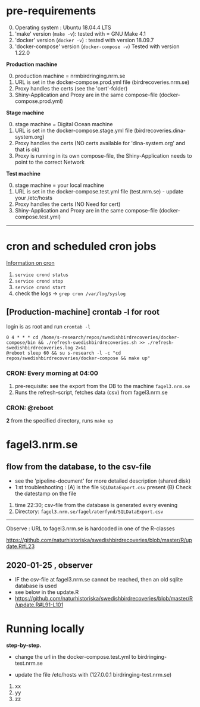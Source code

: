 # pre-requirements

0. Operating system : Ubuntu 18.04.4 LTS
1. 'make' version (`make -v`): tested with = GNU Make 4.1
2. 'docker' version (`docker -v`) : tested with version 18.09.7
3. 'docker-compose' version (`docker-compose -v`) Tested with version 1.22.0

  
**Production machine**
  
0. production machine = nrmbirdringing.nrm.se  
1. URL is set in the docker-compose.prod.yml file (birdrecoveries.nrm.se)
2. Proxy handles the certs (see the 'cert'-folder)
3. Shiny-Application and Proxy are in  the same compose-file (docker-compose.prod.yml) 
  
**Stage machine**
  
0. stage machine = Digital Ocean machine 
1. URL is set in the docker-compose.stage.yml file (birdrecoveries.dina-system.org)
2. Proxy handles the certs (NO certs available for 'dina-system.org' and that is ok)
3. Proxy is running in its own compose-file, the Shiny-Application needs to point to the correct Network

  
**Test machine**
  
0. stage machine = your local machine
1. URL is set in the docker-compose.test.yml file (test.nrm.se) - update your /etc/hosts
2. Proxy handles the certs (NO Need for cert)
3. Shiny-Application and Proxy are in  the same compose-file (docker-compose.test.yml)

***

# cron and scheduled cron jobs

[Information on cron](https://en.wikipedia.org/wiki/Cron)

1. `service crond status`
2. `service crond stop`
3. `service crond start`
4. check the logs -> `grep cron /var/log/syslog`

## [Production-machine] crontab -l for root 

login is as root and run  `crontab -l`

```
0 4 * * * cd /home/s-research/repos/swedishbirdrecoveries/docker-compose/bin && ./refresh-swedishbirdrecoveries.sh >> ./refresh-swedishbirdrecoveries.log 2>&1
@reboot sleep 60 && su s-research -l -c "cd repos/swedishbirdrecoveries/docker-compose && make up"
```  

### CRON: Every morning at 04:00

1. pre-requisite: see the export from the DB to the machine `fagel3.nrm.se`
2. Runs the refresh-script, fetches data (csv) from fagel3.nrm.se


### CRON: @reboot 

**2** from the specified directory, runs `make up`


# fagel3.nrm.se

## flow from the database, to the csv-file
- see the 'pipeline-document' for more detailed description (shared disk)
- 1:st troubleshooting : (A) is the file `SQLDataExport.csv` present (B) Check the datestamp on the file

1. time 22:30; csv-file from the database  is generated every evening 
2. Directory: `fagel3.nrm.se/fagel/aterfynd/SQLDataExport.csv`

***

Observe : URL to fagel3.nrm.se is hardcoded in one of the R-classes

https://github.com/naturhistoriska/swedishbirdrecoveries/blob/master/R/update.R#L23 

## 2020-01-25 , observer 
- IF the csv-file at fagel3.nrm.se cannot be reached,  then an old sqlite database is used <br>
- see below in the update.R
- https://github.com/naturhistoriska/swedishbirdrecoveries/blob/master/R/update.R#L91-L101

# Running locally

**step-by-step.**
- change the url in the docker-compose.test.yml to birdringing-test.nrm.se <p>
- update the file /etc/hosts with (127.0.0.1 birdringing-test.nrm.se)

1. xx
2. yy
3. zz

